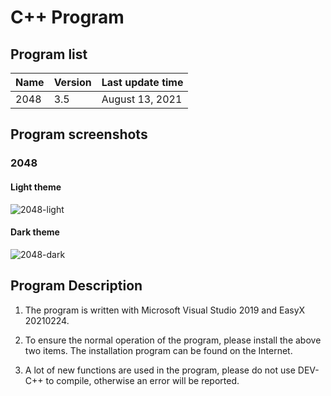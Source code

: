 # C++ Program

## Program list

| Name | Version | Last update time |
| ---- | ------- | ---------------- |
| 2048 | 3.5     | August 13, 2021  |

## Program screenshots

### 2048

#### Light theme

![2048-light](https://user-images.githubusercontent.com/88885257/129469128-ebf9e3a6-4b49-4d38-8226-86752ca663e0.png)

#### Dark theme

![2048-dark](https://user-images.githubusercontent.com/88885257/129469129-f4634199-fbd2-459e-87d0-1787edd6e0e0.png)

## Program Description

1. The program is written with Microsoft Visual Studio 2019 and EasyX 20210224.

2. To ensure the normal operation of the program, please install the above two items. The installation program can be found on the Internet.

3. A lot of new functions are used in the program, please do not use DEV-C++ to compile, otherwise an error will be reported.

